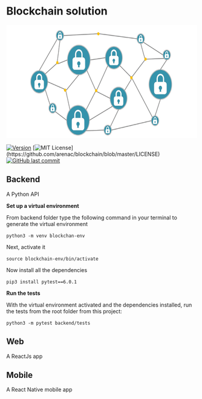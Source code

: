 
# Blockchain solution
<p align="center">
  <img src="https://github.com/arenac/blockchain/blob/master/assets/blockchain.png?raw=true"  alt="Block Chain" width="600" height="300"/>
</p>


[![Version](https://badge.fury.io/gh/tterb%2FHyde.svg)](https://github.com/arenac/blockchain)
[![MIT License](https://img.shields.io/apm/l/atomic-design-ui.svg?)](https://github.com/arenac/blockchain/blob/master/LICENSE)
[![GitHub last commit](https://img.shields.io/github/last-commit/google/skia.svg?style=flat)](https://github.com/arenac/blockchain/commits)

## Backend
A Python API


**Set up a virtual environment**

From backend folder type the following command in your terminal to generate the virtual environment
```
python3 -m venv blockchan-env
```

Next, activate it
```
source blockchain-env/bin/activate
```

Now install all the dependencies
```
pip3 install pytest==6.0.1
```

**Run the tests**

With the virtual environment activated and the dependencies installed, run the tests from the root folder from this project:
```
python3 -m pytest backend/tests
```


## Web
A ReactJs app

## Mobile
A React Native mobile app

